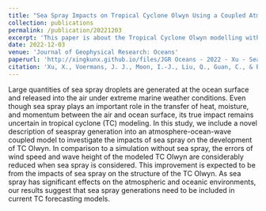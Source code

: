 ```yaml
---
title: "Sea Spray Impacts on Tropical Cyclone Olwyn Using a Coupled Atmosphere-Ocean-Wave Model"
collection: publications
permalink: /publication/20221203
excerpt: 'This paper is about the Tropical Cyclone Olwyn modelling with the inclusion of impacts of breaking-wave-induced additional momentum and heat turbulent fluxes.'
date: 2022-12-03
venue: 'Journal of Geophysical Research: Oceans'
paperurl: 'http://xingkunx.github.io/files/JGR Oceans - 2022 - Xu - Sea Spray Impacts on Tropical Cyclone Olwyn Using a Coupled Atmosphere‐Ocean‐Wave Model.pdf'
citation: 'Xu, X., Voermans, J. J., Moon, I.-J., Liu, Q., Guan, C., & Babanin, A. V. (2022). Sea spray impacts on Tropical Cyclone Olwyn using a coupled atmosphere-ocean-wave model. Journal of Geophysical Research: Oceans, 127, e2022JC018557. https://doi.org/10.1029/2022JC018557'
---
```


Large quantities of sea spray droplets are generated at the ocean surface and released into the air under extreme marine weather conditions. Even though sea spray plays an important role in the transfer of heat, moisture, and momentum between the air and ocean surface, its true impact remains uncertain in tropical cyclone (TC) modeling. In this study, we include a novel description of seaspray generation into an atmosphere-ocean-wave coupled model to investigate the impacts of sea spray on the development of TC Olwyn. In comparison to a simulation without sea spray, the errors of wind speed and wave height of the modeled TC Olwyn are considerably reduced when sea spray is considered. This improvement is expected to be from the impacts of sea spray on the structure of the TC Olwyn. As sea spray has significant effects on the atmospheric and oceanic environments, our results suggest that sea spray generations need to be included in current TC forecasting models.